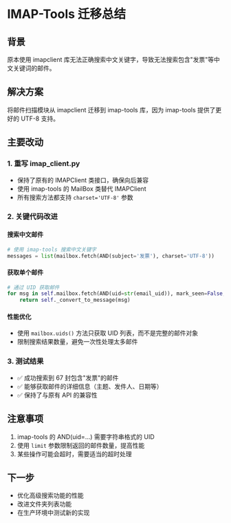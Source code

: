 # IMAP-Tools 迁移总结

## 背景
原本使用 imapclient 库无法正确搜索中文关键字，导致无法搜索包含"发票"等中文关键词的邮件。

## 解决方案
将邮件扫描模块从 imapclient 迁移到 imap-tools 库，因为 imap-tools 提供了更好的 UTF-8 支持。

## 主要改动

### 1. 重写 imap_client.py
- 保持了原有的 IMAPClient 类接口，确保向后兼容
- 使用 imap-tools 的 MailBox 类替代 IMAPClient
- 所有搜索方法都支持 `charset='UTF-8'` 参数

### 2. 关键代码改进

#### 搜索中文邮件
```python
# 使用 imap-tools 搜索中文关键字
messages = list(mailbox.fetch(AND(subject='发票'), charset='UTF-8'))
```

#### 获取单个邮件
```python
# 通过 UID 获取邮件
for msg in self.mailbox.fetch(AND(uid=str(email_uid)), mark_seen=False, limit=1):
    return self._convert_to_message(msg)
```

#### 性能优化
- 使用 `mailbox.uids()` 方法只获取 UID 列表，而不是完整的邮件对象
- 限制搜索结果数量，避免一次性处理太多邮件

### 3. 测试结果
- ✅ 成功搜索到 67 封包含"发票"的邮件
- ✅ 能够获取邮件的详细信息（主题、发件人、日期等）
- ✅ 保持了与原有 API 的兼容性

## 注意事项
1. imap-tools 的 AND(uid=...) 需要字符串格式的 UID
2. 使用 `limit` 参数限制返回的邮件数量，提高性能
3. 某些操作可能会超时，需要适当的超时处理

## 下一步
- 优化高级搜索功能的性能
- 改进文件夹列表功能
- 在生产环境中测试新的实现